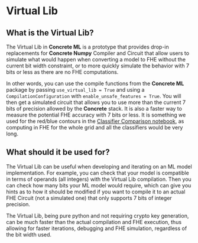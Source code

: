 # Virtual Lib

## What is the Virtual Lib?

The Virtual Lib in **Concrete ML** is a prototype that provides drop-in replacements for **Concrete Numpy** Compiler and Circuit that allow users to simulate what would happen when converting a model to FHE without the current bit width constraint, or to more quickly simulate the behavior with 7 bits or less as there are no FHE computations.

In other words, you can use the compile functions from the **Concrete ML** package by passing `use_virtual_lib = True` and using a `CompilationConfiguration` with `enable_unsafe_features = True`. You will then get a simulated circuit that allows you to use more than the current 7 bits of precision allowed by the **Concrete** stack. It is also a faster way to measure the potential FHE accuracy with 7 bits or less. It is something we used for the red/blue contours in the [Classifier Comparison notebook](../../user/advanced_examples/ClassifierComparison.ipynb), as computing in FHE for the whole grid and all the classifiers would be very long.

## What should it be used for?

The Virtual Lib can be useful when developing and iterating on an ML model implementation. For example, you can check that your model is compatible in terms of operands (all integers) with the Virtual Lib compilation. Then you can check how many bits your ML model would require, which can give you hints as to how it should be modified if you want to compile it to an actual FHE Circuit (not a simulated one) that only supports 7 bits of integer precision.

The Virtual Lib, being pure python and not requiring crypto key generation, can be much faster than the actual compilation and FHE execution, thus allowing for faster iterations, debugging and FHE simulation, regardless of the bit width used.
